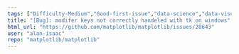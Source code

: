 ```yaml
---
tags: ["Difficulty-Medium","Good-first-issue","data-science","data-visualization","gtk","hacktoberfest","matplotlib","plotting","python","qt","tk","wx"]
title: "[Bug]: modifer keys not correctly handeled with tk on windows"
html_url: "https://github.com/matplotlib/matplotlib/issues/28643"
user: "alan-isaac"
repo: "matplotlib/matplotlib"
---
```


